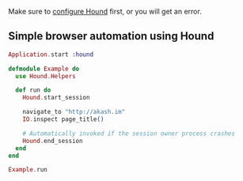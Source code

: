 Make sure to [configure Hound](https://github.com/HashNuke/hound/blob/master/notes/configuring-hound.md) first, or you will get an error.

## Simple browser automation using Hound

```elixir
Application.start :hound

defmodule Example do
  use Hound.Helpers

  def run do
    Hound.start_session

    navigate_to "http://akash.im"
    IO.inspect page_title()

    # Automatically invoked if the session owner process crashes
    Hound.end_session
  end
end

Example.run
```
